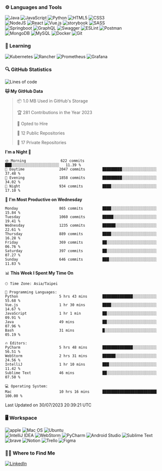 ### :gear: Languages and Tools
![Java](https://img.shields.io/badge/java-%23ED8B00.svg?style=for-the-badge&logo=java&logoColor=white)
![JavaScript](https://img.shields.io/badge/javascript-%23323330.svg?style=for-the-badge&logo=javascript&logoColor=%23F7DF1E)
![Python](https://img.shields.io/badge/python-3670A0?style=for-the-badge&logo=python&logoColor=ffdd54)
![HTML5](https://img.shields.io/badge/html5-%23E34F26.svg?style=for-the-badge&logo=html5&logoColor=white)
![CSS3](https://img.shields.io/badge/css3-%231572B6.svg?style=for-the-badge&logo=css3&logoColor=white)
<br />
![NodeJS](https://img.shields.io/badge/node.js-6DA55F?style=for-the-badge&logo=node.js&logoColor=white)
![React](https://img.shields.io/badge/react-%2320232a.svg?style=for-the-badge&logo=react&logoColor=%2361DAFB)
![Vue.js](https://img.shields.io/badge/vuejs-%2335495e.svg?style=for-the-badge&logo=vuedotjs&logoColor=%234FC08D)
![storybook](https://img.shields.io/badge/storybook-FF4785?style=for-the-badge&logo=storybook&logoColor=white)
![SASS](https://img.shields.io/badge/SASS-hotpink.svg?style=for-the-badge&logo=SASS&logoColor=white)
<br />
![Springboot](https://img.shields.io/badge/Spring_Boot-F2F4F9?style=for-the-badge&logo=spring-boot)
![GraphQL](https://img.shields.io/badge/GraphQl-E10098?style=for-the-badge&logo=graphql&logoColor=white)
![Swagger](https://img.shields.io/badge/-Swagger-%23Clojure?style=for-the-badge&logo=swagger&logoColor=white)
![ESLint](https://img.shields.io/badge/ESLint-4B3263?style=for-the-badge&logo=eslint&logoColor=white)
![Postman](https://img.shields.io/badge/Postman-FF6C37?style=for-the-badge&logo=postman&logoColor=white)
<br />
![MongoDB](https://img.shields.io/badge/MongoDB-%234ea94b.svg?style=for-the-badge&logo=mongodb&logoColor=white)
![MySQL](https://img.shields.io/badge/mysql-%2300f.svg?style=for-the-badge&logo=mysql&logoColor=white)
![Docker](https://img.shields.io/badge/docker-%230db7ed.svg?style=for-the-badge&logo=docker&logoColor=white)
![Git](https://img.shields.io/badge/git-%23F05033.svg?style=for-the-badge&logo=git&logoColor=white)

### :book: Learning
![Kubernetes](https://img.shields.io/badge/kubernetes-%23326ce5.svg?style=for-the-badge&logo=kubernetes&logoColor=white)
![Rancher](https://img.shields.io/badge/rancher-%230075A8.svg?style=for-the-badge&logo=rancher&logoColor=white)
![Prometheus](https://img.shields.io/badge/Prometheus-E6522C?style=for-the-badge&logo=Prometheus&logoColor=white)
![Grafana](https://img.shields.io/badge/grafana-%23F46800.svg?style=for-the-badge&logo=grafana&logoColor=white)

### :mag: GitHub Statistics
<!--START_SECTION:waka-->
![Lines of code](https://img.shields.io/badge/From%20Hello%20World%20I%27ve%20Written-2.5%20million%20lines%20of%20code-blue)

**🐱 My GitHub Data** 

> 📦 1.0 MB Used in GitHub's Storage 
 > 
> 🏆 281 Contributions in the Year 2023
 > 
> 💼 Opted to Hire
 > 
> 📜 12 Public Repositories 
 > 
> 🔑 17 Private Repositories 
 > 
**I'm a Night 🦉** 

```text
🌞 Morning                622 commits         ███░░░░░░░░░░░░░░░░░░░░░░   11.39 % 
🌆 Daytime                2047 commits        █████████░░░░░░░░░░░░░░░░   37.48 % 
🌃 Evening                1858 commits        █████████░░░░░░░░░░░░░░░░   34.02 % 
🌙 Night                  934 commits         ████░░░░░░░░░░░░░░░░░░░░░   17.10 % 
```
📅 **I'm Most Productive on Wednesday** 

```text
Monday                   865 commits         ████░░░░░░░░░░░░░░░░░░░░░   15.84 % 
Tuesday                  1060 commits        █████░░░░░░░░░░░░░░░░░░░░   19.41 % 
Wednesday                1235 commits        ██████░░░░░░░░░░░░░░░░░░░   22.61 % 
Thursday                 889 commits         ████░░░░░░░░░░░░░░░░░░░░░   16.28 % 
Friday                   369 commits         ██░░░░░░░░░░░░░░░░░░░░░░░   06.76 % 
Saturday                 397 commits         ██░░░░░░░░░░░░░░░░░░░░░░░   07.27 % 
Sunday                   646 commits         ███░░░░░░░░░░░░░░░░░░░░░░   11.83 % 
```


📊 **This Week I Spent My Time On** 

```text
🕑︎ Time Zone: Asia/Taipei

💬 Programming Languages: 
Python                   5 hrs 43 mins       ██████████████░░░░░░░░░░░   55.68 % 
Vue.js                   1 hr 30 mins        ████░░░░░░░░░░░░░░░░░░░░░   14.67 % 
JavaScript               1 hr 1 min          ██░░░░░░░░░░░░░░░░░░░░░░░   09.91 % 
Java                     49 mins             ██░░░░░░░░░░░░░░░░░░░░░░░   07.96 % 
Bash                     31 mins             █░░░░░░░░░░░░░░░░░░░░░░░░   05.19 % 

🔥 Editors: 
PyCharm                  5 hrs 48 mins       ██████████████░░░░░░░░░░░   56.51 % 
WebStorm                 2 hrs 31 mins       ██████░░░░░░░░░░░░░░░░░░░   24.56 % 
IntelliJ                 1 hr 10 mins        ███░░░░░░░░░░░░░░░░░░░░░░   11.42 % 
Sublime Text             46 mins             ██░░░░░░░░░░░░░░░░░░░░░░░   07.50 % 

💻 Operating System: 
Mac                      10 hrs 16 mins      █████████████████████████   100.00 % 
```


 Last Updated on 30/07/2023 20:39:21 UTC
<!--END_SECTION:waka-->

### :desktop_computer: Workspace
![apple](https://img.shields.io/badge/apple%20silicon-333333?style=for-the-badge&logo=apple&logoColor=white)
![Mac OS](https://img.shields.io/badge/mac%20os-000000?style=for-the-badge&logo=macos&logoColor=F0F0F0)
![Ubuntu](https://img.shields.io/badge/Ubuntu-E95420?style=for-the-badge&logo=ubuntu&logoColor=white)
<br />
![IntelliJ IDEA](https://img.shields.io/badge/IntelliJIDEA-000000.svg?style=for-the-badge&logo=intellij-idea&logoColor=white)
![WebStorm](https://img.shields.io/badge/webstorm-143?style=for-the-badge&logo=webstorm&logoColor=white&color=black)
![PyCharm](https://img.shields.io/badge/pycharm-143?style=for-the-badge&logo=pycharm&logoColor=black&color=black&labelColor=green)
![Android Studio](https://img.shields.io/badge/Android%20Studio-3DDC84.svg?style=for-the-badge&logo=android-studio&logoColor=white)
![Sublime Text](https://img.shields.io/badge/sublime_text-%23575757.svg?style=for-the-badge&logo=sublime-text&logoColor=important)
<br />
![brave](https://img.shields.io/badge/Brave-FF1B2D?style=for-the-badge&logo=Brave&logoColor=white)
![Notion](https://img.shields.io/badge/Notion-%23000000.svg?style=for-the-badge&logo=notion&logoColor=white)
![Trello](https://img.shields.io/badge/Trello-%23026AA7.svg?style=for-the-badge&logo=Trello&logoColor=white)
![Figma](https://img.shields.io/badge/figma-%23F24E1E.svg?style=for-the-badge&logo=figma&logoColor=white)

### :woman_technologist: Where to Find Me
[![LinkedIn](https://img.shields.io/badge/linkedin-%230077B5.svg?style=for-the-badge&logo=linkedin&logoColor=white)](https://www.linkedin.com/in/fung-hei-man/)

